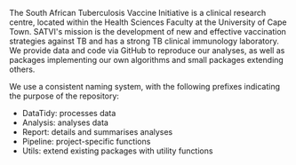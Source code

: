   The South African Tuberculosis Vaccine Initiative is a clinical research centre, located within the Health Sciences Faculty at the University of Cape 
  Town. SATVI's mission is the development of new and effective vaccination strategies against TB and has a strong TB clinical immunology laboratory.
  We provide data and code via GitHub to reproduce our analyses, as well as packages implementing our own algorithms and small packages extending others.

  We use a consistent naming system, with the following prefixes indicating the purpose of the repository:

  - DataTidy: processes data
  - Analysis: analyses data
  - Report: details and summarises analyses
  - Pipeline: project-specific functions
  - Utils: extend existing packages with utility functions

<!--

**Here are some ideas to get you started:**

🙋‍♀️ A short introduction - what is your organization all about?
🌈 Contribution guidelines - how can the community get involved?
👩‍💻 Useful resources - where can the community find your docs? Is there anything else the community should know?
🍿 Fun facts - what does your team eat for breakfast?
🧙 Remember, you can do mighty things with the power of [Markdown](https://docs.github.com/github/writing-on-github/getting-started-with-writing-and-formatting-on-github/basic-writing-and-formatting-syntax)
-->
